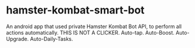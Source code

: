 # hamster-kombat-smart-bot
An android app that used private Hamster Kombat Bot API, to perform all actions automatically. THIS IS NOT A CLICKER. Auto-tap. Auto-Boost. Auto-Upgrade. Auto-Daily-Tasks.

